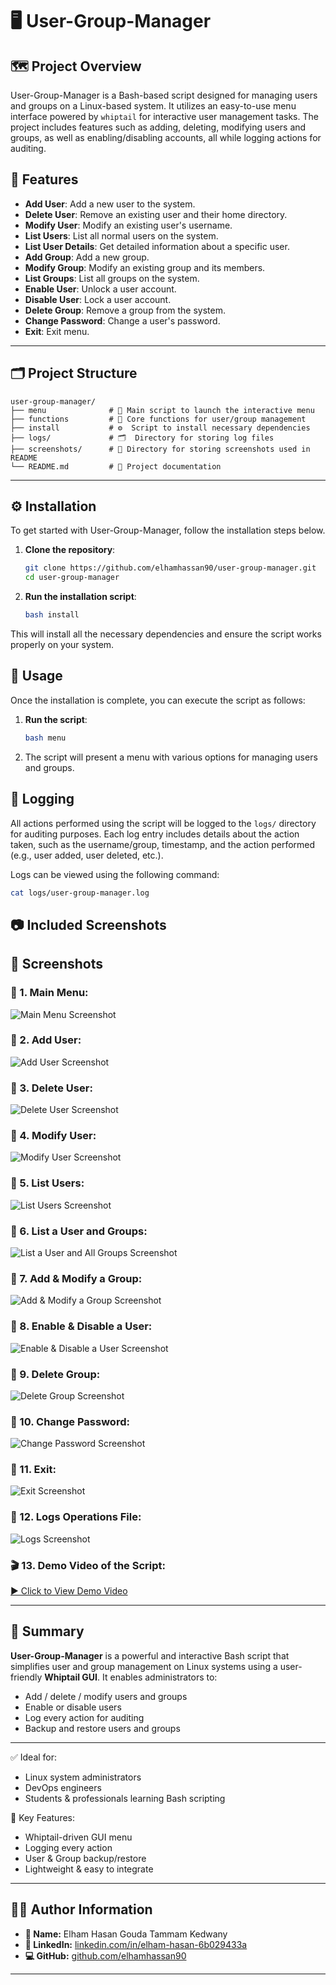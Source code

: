 # 🖥️  User-Group-Manager

## 🗺️  Project Overview

User-Group-Manager is a Bash-based script designed for managing users and groups on a Linux-based system. It utilizes an easy-to-use menu interface powered by `whiptail` for interactive user management tasks. The project includes features such as adding, deleting, modifying users and groups, as well as enabling/disabling accounts, all while logging actions for auditing.

## 🔑 Features

- **Add User**: Add a new user to the system.
- **Delete User**: Remove an existing user and their home directory.
- **Modify User**: Modify an existing user's username.
- **List Users**: List all normal users on the system.
- **List User Details**: Get detailed information about a specific user.
- **Add Group**: Add a new group.
- **Modify Group**: Modify an existing group and its members.
- **List Groups**: List all groups on the system.
- **Enable User**: Unlock a user account.
- **Disable User**: Lock a user account.
- **Delete Group**: Remove a group from the system.
- **Change Password**: Change a user's password.
- **Exit**: Exit menu.

---

## 🗂️  Project Structure
```
user-group-manager/
├── menu              # 📜 Main script to launch the interactive menu
├── functions         # 🧠 Core functions for user/group management
├── install           # ⚙️  Script to install necessary dependencies
├── logs/             # 🗂️  Directory for storing log files
├── screenshots/      # 📸 Directory for storing screenshots used in README
└── README.md         # 📄 Project documentation

```
---

## ⚙️  Installation

To get started with User-Group-Manager, follow the installation steps below.

1. **Clone the repository**:
    ```bash
    git clone https://github.com/elhamhassan90/user-group-manager.git
    cd user-group-manager
    ```

2. **Run the installation script**:
    ```bash
    bash install
    ```

This will install all the necessary dependencies and ensure the script works properly on your system.

## 🚀 Usage

Once the installation is complete, you can execute the script as follows:

1. **Run the script**:
    ```bash
    bash menu
    ```

2. The script will present a menu with various options for managing users and groups.

## 🧾 Logging

All actions performed using the script will be logged to the `logs/` directory for auditing purposes. Each log entry includes details about the action taken, such as the username/group, timestamp, and the action performed (e.g., user added, user deleted, etc.).

Logs can be viewed using the following command:

```bash
cat logs/user-group-manager.log
```



## 📷 Included Screenshots

## 📸 Screenshots

### 🔹 1. Main Menu:
![Main Menu Screenshot](./screenshots/1.PNG)

### 🔹 2. Add User:
![Add User Screenshot](./screenshots/2.PNG)

### 🔹 3. Delete User:
![Delete User Screenshot](./screenshots/3.PNG)

### 🔹 4. Modify User:
![Modify User Screenshot](./screenshots/4.PNG)

### 🔹 5. List Users:
![List Users Screenshot](./screenshots/5.PNG)

### 🔹 6. List a User and Groups:
![List a User and All Groups Screenshot](./screenshots/6.PNG)

### 🔹 7. Add & Modify a Group:
![Add & Modify a Group Screenshot](./screenshots/7.PNG)

### 🔹 8. Enable & Disable a User:
![Enable & Disable a User Screenshot](./screenshots/8.PNG)

### 🔹 9. Delete Group:
![Delete Group Screenshot](./screenshots/9.PNG)

### 🔹 10. Change Password:
![Change Password Screenshot](./screenshots/10.PNG)

### 🔹 11. Exit:
![Exit Screenshot](./screenshots/11.PNG)

### 🔹 12. Logs Operations File:
![Logs Screenshot](./screenshots/12logs.PNG)

### 🎬 13. Demo Video of the Script:
[▶️ Click to View Demo Video](./screenshots/usergroupmanager.rar)

---

## 📄 Summary

**User-Group-Manager** is a powerful and interactive Bash script that simplifies user and group management on Linux systems using a user-friendly **Whiptail GUI**. It enables administrators to:

- Add / delete / modify users and groups  
- Enable or disable users  
- Log every action for auditing  
- Backup and restore users and groups  

---

✅ Ideal for:
- Linux system administrators  
- DevOps engineers  
- Students & professionals learning Bash scripting

🔧 Key Features:
- Whiptail-driven GUI menu  
- Logging every action  
- User & Group backup/restore  
- Lightweight & easy to integrate

---

## 👨‍💻 Author Information

- **👤 Name:** Elham Hasan Gouda Tammam Kedwany  
- **🔗 LinkedIn:** [linkedin.com/in/elham-hasan-6b029433a](https://www.linkedin.com/in/elham-hasan-6b029433a)  
- **💻 GitHub:** [github.com/elhamhassan90](https://github.com/elhamhassan90)

---


